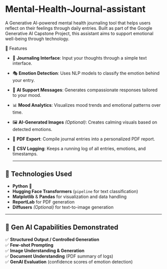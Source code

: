 # Mental-Health-Journal-assistant
A Generative AI-powered mental health journaling tool that helps users reflect on their feelings through daily entries. Built as part of the Google Generative AI Capstone Project, this assistant aims to support emotional well-being through technology.

📌 Features

- 📝 **Journaling Interface**: Input your thoughts through a simple text interface.
- 🎭 **Emotion Detection**: Uses NLP models to classify the emotion behind your entry.
- 🤖 **AI Support Messages**: Generates compassionate responses tailored to your mood.
- 📊 **Mood Analytics**: Visualizes mood trends and emotional patterns over time.
- 🖼️ **AI-Generated Images** *(Optional)*: Creates calming visuals based on detected emotions.
- 📁 **PDF Export**: Compile journal entries into a personalized PDF report.
- 💾 **CSV Logging**: Keeps a running log of all entries, emotions, and timestamps.

  ---

## 🧪 Technologies Used

- **Python** 🐍
- **Hugging Face Transformers** (`pipeline` for text classification)
- **Matplotlib** & **Pandas** for visualization and data handling
- **ReportLab** for PDF generation
- **Diffusers** *(Optional)* for text-to-image generation

---

## 🚀 Gen AI Capabilities Demonstrated

✅ **Structured Output / Controlled Generation**  
✅ **Few-shot Prompting**  
✅ **Image Understanding & Generation**  
✅ **Document Understanding** (PDF summary of logs)  
✅ **GenAI Evaluation** (confidence scores of emotion detection)
